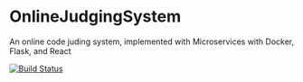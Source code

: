# OnlineJudgingSystem
An online code juding system, implemented with Microservices with Docker, Flask, and React

[![Build Status](https://travis-ci.org/vannesschancc/testdriven-app.svg?branch=master)](https://travis-ci.org/YOUR_GITHUB_USERNAME/testdriven-app)
